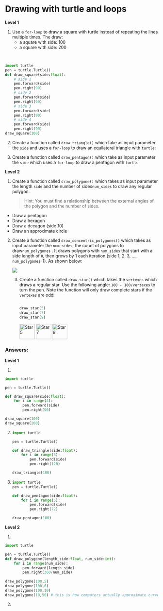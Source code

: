 # Drawing with turtle and loops

**Level 1**

1. Use a `for-loop` to draw a square with turtle instead of repeating the lines multiple times. The draw:
   - a square with side: 100
   - a square with side: 200

​	

```python
import turtle 
pen = turtle.Turtle()
def draw_square(side:float):
	# side 1
    pen.forward(side)
    pen.right(90)
    # side 2
    pen.forward(side)
    pen.right(90)
    # side 3
    pen.forward(side)
    pen.right(90)
    # side 4 
    pen.forward(side)
    pen.right(90)
draw_square(100)
```



2. Create a function called `draw_triangle()` which take as input parameter the `side` and uses a `for-loop` to draw an equilateral triangle with `turtle`:



3. Create a function called `draw_pentagon()` which take as input parameter the `side` which uses a `for-loop` to draw a pentagon with `turtle`



**Level 2**

1. Create a function called `draw_polygone()` which takes as input parameter the length `side` and the number of sides`num_sides` to draw any regular polygon. 

   > Hint: You must find a relationship between the external angles of the polygon and the number of sides.

- Draw a pentagon 
- Draw a hexagon
- Draw a decagon (side 10)
- Draw an approximate circle



 

2. Create a function called `draw_concentric_polygones()` which takes as input parameter the `num_sides`, the count of polygons to draw`num_polygones` . It draws polygons with `num_sides` that start with a side length of `0`, then grows by 1 each iteration (side 1, 2, 3, ..., `num_polygones`-1). As shown below:

   <img src="spiral.png"/>

   3. Create a function called `draw_star()` which takes the `vertexes` which draws a regular star. Use the following angle: `180 - 180/vertexes` to turn the pen. Note the function will only draw complete stars if the `vertexes` are odd:

      ```python
      
      draw_star(5)
      draw_star(7)
      draw_star(9)
      ```

      

      <div class="in-line"> 
          <img src="star_5.png" alt="Star 5" style="width:50">  
          <img src="star_7.png" alt="Star 7" style="width:50">  
          <img src="star_9.png" alt="Star 9" style="width:50"> 
      </div>

### Answers:

 **Level 1**

1. 

```python
import turtle

pen = turtle.Turtle()

def draw_square(side:float):
    for i in range(4):
        pen.forward(side)
        pen.right(90)

draw_square(100)
draw_square(200)
```



2. ```python
   import turtle
   
   pen = turtle.Turtle()
   
   def draw_triangle(side:float):
       for i in range(3):
           pen.forward(side)
           pen.right(120)
   
   draw_triangle(100)
   ```

   

3. ```python
   import turtle 
   pen = turtle.Turtle()
   
   def draw_pentagon(side:float):
       for i in range(5):
           pen.forward(side)
           pen.right(72)
   
   draw_pentagon(100)
   ```

   

**Level 2**

1. 

```python
import turtle

pen = turtle.Turtle()
def draw_polygone(length_side:float, num_side:int):
    for i in range(num_side):
        pen.forward(length_side)
        pen.right(360/num_side)
        
draw_polygone(100,5)
draw_polygone(100,6)
draw_polygone(100,10)
draw_polygone(10,50) # this is how computers actually approximate curves and circles
```



2. 